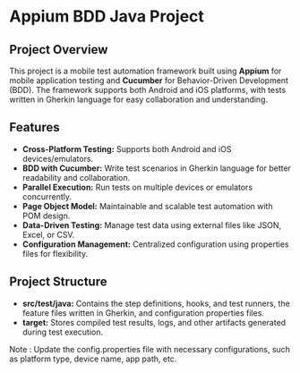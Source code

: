 # Appium BDD Java Project

## Project Overview
This project is a mobile test automation framework built using **Appium** for mobile application testing and **Cucumber** for Behavior-Driven Development (BDD). The framework supports both Android and iOS platforms, with tests written in Gherkin language for easy collaboration and understanding.

## Features
- **Cross-Platform Testing:** Supports both Android and iOS devices/emulators.
- **BDD with Cucumber:** Write test scenarios in Gherkin language for better readability and collaboration.
- **Parallel Execution:** Run tests on multiple devices or emulators concurrently.
- **Page Object Model:** Maintainable and scalable test automation with POM design.
- **Data-Driven Testing:** Manage test data using external files like JSON, Excel, or CSV.
- **Configuration Management:** Centralized configuration using properties files for flexibility.

## Project Structure
- **src/test/java:** Contains the step definitions, hooks, and test runners, the feature files written in Gherkin, and configuration properties files.
- **target:** Stores compiled test results, logs, and other artifacts generated during test execution.

Note : Update the config.properties file with necessary configurations, such as platform type, device name, app path, etc.
